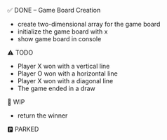 ✅ DONE
– Game Board Creation
 - create two-dimensional array for the game board
 - initialize the game board with x
- show game board in console 
 

⚠️ TODO
- Player X won with a vertical line
- Player O won with a horizontal line
- Player X won with a diagonal line
- The game ended in a draw

🚧 WIP
- return the winner

🅿️ PARKED
